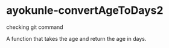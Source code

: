 # ayokunle-convertAgeToDays2
checking git command

A function that takes the age and return the age in days.
